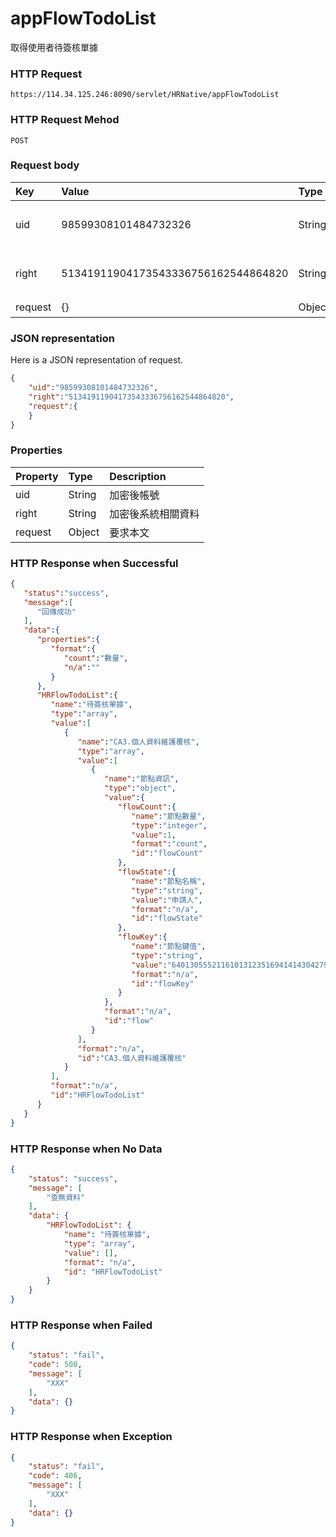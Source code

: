 # appFlowTodoList
取得使用者待簽核單據

### HTTP Request
```
https://114.34.125.246:8090/servlet/HRNative/appFlowTodoList
```

### HTTP Request Mehod
```
POST
```

### Request body
| Key | Value | Type | Description |
|:----------|:-------------|:-----|:------------|
| uid | 98599308101484732326 | String | 需透過appLogin取得
| right | 51341911904173543336756162544864820 | String | 需透過appLogin取得 |
| request | {} | Object | 查詢條件

### JSON representation
Here is a JSON representation of request.
```json
{
    "uid":"98599308101484732326",
    "right":"51341911904173543336756162544864820",
    "request":{
    }
}
```

### Properties
| Property | Type | Description |
|:---------|:-----|:------------|
| uid   | String | 加密後帳號 |
| right | String | 加密後系統相關資料 |
| request | Object | 要求本文 |

### HTTP Response when Successful
```json
{
   "status":"success",
   "message":[
      "回傳成功"
   ],
   "data":{
      "properties":{
         "format":{
            "count":"數量",
            "n/a":""
         }
      },
      "HRFlowTodoList":{
         "name":"待簽核單據",
         "type":"array",
         "value":[
            {
               "name":"CA3.個人資料維護覆核",
               "type":"array",
               "value":[
                  {
                     "name":"節點資訊",
                     "type":"object",
                     "value":{
                        "flowCount":{
                           "name":"節點數量",
                           "type":"integer",
                           "value":1,
                           "format":"count",
                           "id":"flowCount"
                        },
                        "flowState":{
                           "name":"節點名稱",
                           "type":"string",
                           "value":"申請人",
                           "format":"n/a",
                           "id":"flowState"
                        },
                        "flowKey":{
                           "name":"節點鍵值",
                           "type":"string",
                           "value":"640130555211610131235169414143042796600194383642310910304424435998404931445693",
                           "format":"n/a",
                           "id":"flowKey"
                        }
                     },
                     "format":"n/a",
                     "id":"flow"
                  }
               ],
               "format":"n/a",
               "id":"CA3.個人資料維護覆核"
            }
         ],
         "format":"n/a",
         "id":"HRFlowTodoList"
      }
   }
}
```

### HTTP Response when No Data 
```json
{
    "status": "success",
    "message": [
        "查無資料"
    ],
    "data": {
        "HRFlowTodoList": {
            "name": "待簽核單據",
            "type": "array",
            "value": [],
            "format": "n/a",
            "id": "HRFlowTodoList"
        }
    }
}
```

### HTTP Response when Failed
```json
{
    "status": "fail",
    "code": 500,
    "message": [
        "XXX"
    ],
    "data": {}
}
```

### HTTP Response when Exception
```json
{
    "status": "fail",
    "code": 406,
    "message": [
        "XXX"
    ],
    "data": {}
}
```
